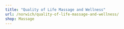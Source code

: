 ```yaml
---
title: "Quality of Life Massage and Wellness"
url: /norwich/quality-of-life-massage-and-wellness/
shop: Massage
---
```

